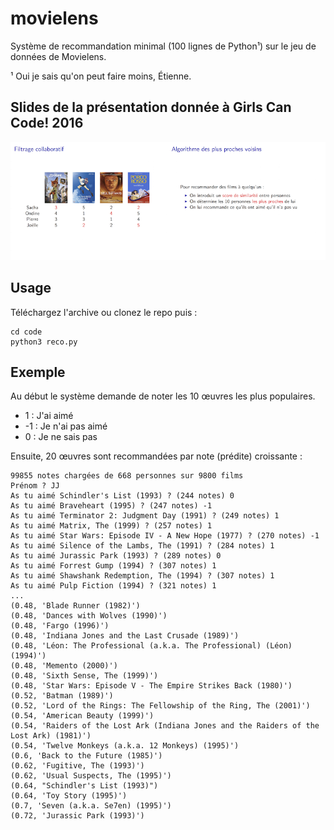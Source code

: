 # movielens
Système de recommandation minimal (100 lignes de Python¹) sur le jeu de données de Movielens.

¹ Oui je sais qu'on peut faire moins, Étienne.

## Slides de la présentation donnée à Girls Can Code! 2016

[![Slides de la présentation](figures/slides.png)](https://github.com/mangaki/research/blob/gh-pages/public/gcc.pdf)

## Usage

Téléchargez l'archive ou clonez le repo puis :

    cd code
    python3 reco.py

## Exemple

Au début le système demande de noter les 10 œuvres les plus populaires. 

- 1 : J'ai aimé
- -1 : Je n'ai pas aimé
- 0 : Je ne sais pas

Ensuite, 20 œuvres sont recommandées par note (prédite) croissante :

    99855 notes chargées de 668 personnes sur 9800 films
    Prénom ? JJ
    As tu aimé Schindler's List (1993) ? (244 notes) 0 
    As tu aimé Braveheart (1995) ? (247 notes) -1
    As tu aimé Terminator 2: Judgment Day (1991) ? (249 notes) 1
    As tu aimé Matrix, The (1999) ? (257 notes) 1
    As tu aimé Star Wars: Episode IV - A New Hope (1977) ? (270 notes) -1
    As tu aimé Silence of the Lambs, The (1991) ? (284 notes) 1
    As tu aimé Jurassic Park (1993) ? (289 notes) 0
    As tu aimé Forrest Gump (1994) ? (307 notes) 1
    As tu aimé Shawshank Redemption, The (1994) ? (307 notes) 1
    As tu aimé Pulp Fiction (1994) ? (321 notes) 1
    ...
    (0.48, 'Blade Runner (1982)')
    (0.48, 'Dances with Wolves (1990)')
    (0.48, 'Fargo (1996)')
    (0.48, 'Indiana Jones and the Last Crusade (1989)')
    (0.48, 'Léon: The Professional (a.k.a. The Professional) (Léon) (1994)')
    (0.48, 'Memento (2000)')
    (0.48, 'Sixth Sense, The (1999)')
    (0.48, 'Star Wars: Episode V - The Empire Strikes Back (1980)')
    (0.52, 'Batman (1989)')
    (0.52, 'Lord of the Rings: The Fellowship of the Ring, The (2001)')
    (0.54, 'American Beauty (1999)')
    (0.54, 'Raiders of the Lost Ark (Indiana Jones and the Raiders of the Lost Ark) (1981)')
    (0.54, 'Twelve Monkeys (a.k.a. 12 Monkeys) (1995)')
    (0.6, 'Back to the Future (1985)')
    (0.62, 'Fugitive, The (1993)')
    (0.62, 'Usual Suspects, The (1995)')
    (0.64, "Schindler's List (1993)")
    (0.64, 'Toy Story (1995)')
    (0.7, 'Seven (a.k.a. Se7en) (1995)')
    (0.72, 'Jurassic Park (1993)')
